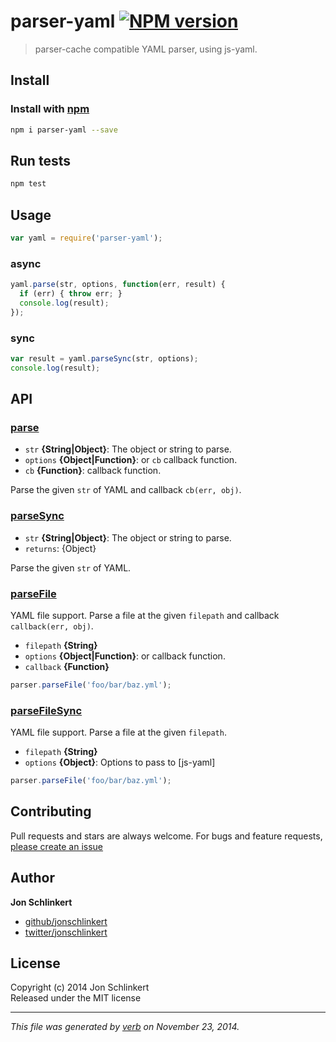 # parser-yaml [![NPM version](https://badge.fury.io/js/parser-yaml.svg)](http://badge.fury.io/js/parser-yaml)

> parser-cache compatible YAML parser, using js-yaml.

## Install

### Install with [npm](npmjs.org)

```bash
npm i parser-yaml --save
```

## Run tests

```bash
npm test
```

## Usage
```js
var yaml = require('parser-yaml');
```

### async

```js
yaml.parse(str, options, function(err, result) {
  if (err) { throw err; }
  console.log(result);
});
```

### sync

```js
var result = yaml.parseSync(str, options);
console.log(result);
```

## API

### [parse](index.js#L32)

* `str` **{String|Object}**: The object or string to parse.    
* `options` **{Object|Function}**: or `cb` callback function.    
* `cb` **{Function}**: callback function.    

Parse the given `str` of YAML and callback `cb(err, obj)`.

### [parseSync](index.js#L56)

* `str` **{String|Object}**: The object or string to parse.    
* `returns`: {Object}  

Parse the given `str` of YAML.

### [parseFile](index.js#L80)

YAML file support. Parse a file at the given `filepath` and callback `callback(err, obj)`.

* `filepath` **{String}**    
* `options` **{Object|Function}**: or callback function.    
* `callback` **{Function}**    

```js
parser.parseFile('foo/bar/baz.yml');
```

### [parseFileSync](index.js#L101)

YAML file support. Parse a file at the given `filepath`.

* `filepath` **{String}**    
* `options` **{Object}**: Options to pass to [js-yaml]    

```js
parser.parseFile('foo/bar/baz.yml');
```


## Contributing

Pull requests and stars are always welcome. For bugs and feature requests, [please create an issue](https://github.com/jonschlinkert/parser-yaml/issues)

## Author

**Jon Schlinkert**
 
+ [github/jonschlinkert](https://github.com/jonschlinkert)
+ [twitter/jonschlinkert](http://twitter.com/jonschlinkert) 

## License
Copyright (c) 2014 Jon Schlinkert  
Released under the MIT license

***

_This file was generated by [verb](https://github.com/assemble/verb) on November 23, 2014._

[parser-cache]: https://github.com/jonschlinkert/parser-cache